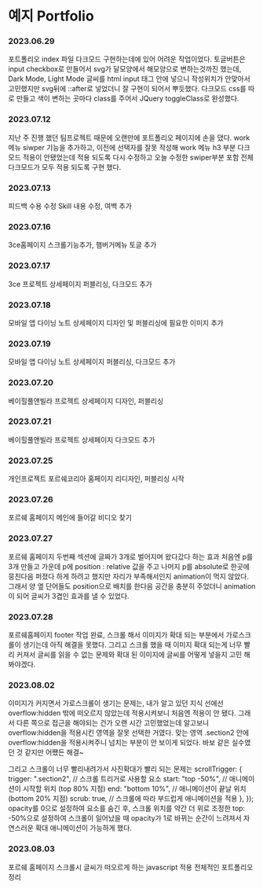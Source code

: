# 예지 Portfolio

### 2023.06.29 ###
포트폴리오 index 파일 다크모드 구현하는데에 있어 어려운 작업이었다.
토글버튼은 input checkbox로 만들어서 svg가 달모양에서 해모양으로 변하는것까진 했는데,
Dark Mode, Light Mode 글씨를 html input 태그 안에 넣으니 작성위치가 안맞아서 고민했지만 svg뒤에 ::after로 넣었더니 잘 구현이 되어서 뿌듯했다.
다크모드 css를 따로 만들고 색이 변하는 곳마다 class를 주어서 JQuery toggleClass로 완성했다.


### 2023.07.12 ###
지난 주 진행 했던 팀프로젝트 때문에 오랜만에 포트폴리오 페이지에 손을 댔다.
work 메뉴 siwper 기능을 추가하고, 이전에 선택자를 잘못 작성해 
work 메뉴 h3 부분 다크모드 적용이 안됐었는데 적용 되도록 다시 수정하고
오늘 수정한 swiper부분 포함 전체 다크모드가 모두 적용 되도록 구현 했다.


### 2023.07.13 ###
피드백 수용 수정 
Skill 내용 수정, 여백 추가


### 2023.07.16 ###
3ce홈페이지 스크롤기능추가, 햄버거메뉴 토글 추가


### 2023.07.17 ###
3ce 프로젝트 상세페이지 퍼블리싱, 다크모드 추가


### 2023.07.18 ###
모바일 앱 다이닝 노트 상세페이지 디자인 및 퍼블리싱에 필요한 이미지 추가


### 2023.07.19 ###
모바일 앱 다이닝 노트 상세페이지 퍼블리싱, 다크모드 추가


### 2023.07.20 ###
베이힐풀앤빌라 프로젝트 상세페이지 디자인, 퍼블리싱


### 2023.07.21 ###
베이힐풀앤빌라 프로젝트 상세페이지 다크모드 추가


### 2023.07.25 ###
개인프로젝트 포르쉐코리아 홈페이지 리디자인, 퍼블리싱 시작


### 2023.07.26 ###
포르쉐 홈페이지 메인에 들어갈 비디오 찾기


### 2023.07.27 ###
포르쉐 홈페이지 두번째 섹션에 글짜가 3개로 벌어지며 왔다갔다 하는 효과
처음엔 p를 3개 만들고 가운데 p에 position : relative 값을 주고 나머지 p를 absolute로 한곳에 뭉친다음 퍼졌다 하게 하려고 했지만
자리가 부족해서인지 animation이 먹지 않았다.
그래서 양 옆 단어들도 position으로 배치를 한다음 공간을 충분히 주었더니 
animation이 되어 글씨가 3겹인 효과를 낼 수 있었다.


### 2023.07.28 ###
포르쉐홈페이지 footer 작업 완료,
스크롤 해서 이미지가 확대 되는 부분에서 가로스크롤이 생기는데 아직 해결을 못했다.
그리고 스크롤 했을 때 이미지 확대 되는게 너무 빨리 커져서 글씨를 읽을 수 없는 문제와
확대 된 이미지에 글씨를 어떻게 넣을지 고민 해 봐야겠다.


### 2023.08.02 ###
이미지가 커지면서 가로스크롤이 생기는 문제는, 내가 알고 있던 지식 선에선 overflow:hidden 밖에 떠오르지 않았는데
적용시켜보니 처음엔 적용이 안 됐다. 그래서 다른 쪽으로 접근을 해야되는 건가 오랜 시간 고민했었는데
알고보니 overflow:hidden을 적용시킨 영역을 잘못 선택한 거였다.
맞는 영역 .section2 안에 overflow:hidden을 적용시켜주니 넘치는 부분이 안 보이게 되었다.
바보 같은 실수였던 것 같지만 어쨌든 해결~ 

그리고 스크롤이 너무 빨리내려가서 사진확대가 빨리 되는 문제는
  scrollTrigger: {
    trigger: ".section2", // 스크롤 트리거로 사용할 요소
    start: "top -50%", // 애니메이션이 시작할 위치 (top 80% 지점)
    end: "bottom 10%", // 애니메이션이 끝날 위치 (bottom 20% 지점)
    scrub: true, // 스크롤에 따라 부드럽게 애니메이션을 적용
  },
});
opacity를 0으로 설정하여 요소를 숨긴 후, 스크롤 위치를 약간 더 위로 조정한 top: -50%으로 설정하여 스크롤이 일어났을 때 opacity가 1로 바뀌는 순간이 느려져서 자연스러운 확대 애니메이션이 가능하게 했다.


### 2023.08.03 ###
포르쉐 홈페이지 스크롤시 글씨가 떠오르게 하는 javascript 적용
전체적인 포트폴리오 정리